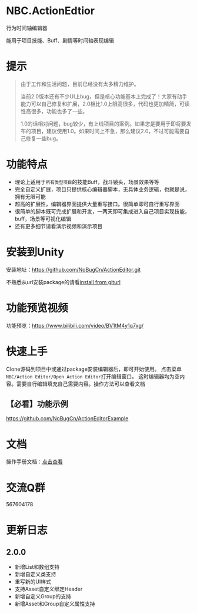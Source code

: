 ﻿# NBC.ActionEdtior
行为时间轴编辑器

能用于项目技能、Buff、剧情等时间轴表现编辑

# 提示

> 由于工作和生活问题，目前已经没有太多精力维护。
>
> 当前2.0版本还有不少UI上bug，但是核心功能基本上完成了！大家有动手能力可以自己修复和扩展，2.0相比1.0上限高很多，代码也更加精简，可读性高很多，功能也多了一些。
>
> 1.0的话相对问题，bug较少，有上线项目的案例。如果您是要用于即将要发布的项目，建议使用1.0。如果时间上不急，那么建议2.0，不过可能需要自己修复一些bug。


# 功能特点
- 理论上适用于`所有类型项目`的技能Buff，战斗镜头，场景效果等等
- 完全自定义扩展，项目只提供核心编辑器脚本，无具体业务逻辑，也就是说，拥有无限可能
- 超高的扩展性，编辑器界面提供大量重写接口。很简单即可自行重写界面
- 很简单的脚本既可完成扩展和开发，一两天即可集成进入自己项目实现技能，buff，场景等可视化编辑
- 还有更多细节请看演示视频和演示项目


# 安装到Unity
安装地址：https://github.com/NoBugCn/ActionEditor.git

不熟悉从url安装package的请看[install from giturl](https://docs.unity3d.com/Manual/upm-ui-giturl.html)

# 功能预览视频
功能预览：https://www.bilibili.com/video/BV1tM4y1q7xg/

# 快速上手
Clone源码到项目中或通过package安装编辑器后，即可开始使用。
点击菜单`NBC/Action Editor/Open Action Editor`打开编辑窗口。
这时编辑器均为空内容。需要自行编辑填充自己需要内容。操作方法可以查看文档

## 【必看】功能示例
https://github.com/NoBugCn/ActionEditorExample

# 文档
操作手册文档：[点击查看](./docs/1.简介.md)

# 交流Q群
567604178

# 更新日志
## 2.0.0
 - 新增List和数组支持
 - 新增自定义类支持
 - 重写新的UI样式
 - 支持Asset自定义绑定Header
 - 新增自定义Group的支持
 - 新增Asset和Group自定义属性支持
